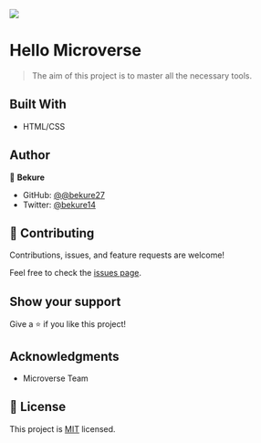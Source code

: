 ![](https://img.shields.io/badge/Microverse-blueviolet)

# Hello Microverse

> The aim of this project is to master all the necessary tools.


## Built With

- HTML/CSS

## Author

👤 **Bekure**

- GitHub: [@@bekure27](https://github.com/githubhandle)
- Twitter: [@bekure14](https://twitter.com/twitterhandle)


## 🤝 Contributing

Contributions, issues, and feature requests are welcome!

Feel free to check the [issues page](../../issues/).

## Show your support

Give a ⭐️ if you like this project!

## Acknowledgments

- Microverse Team

## 📝 License

This project is [MIT](./LICENSE) licensed.
